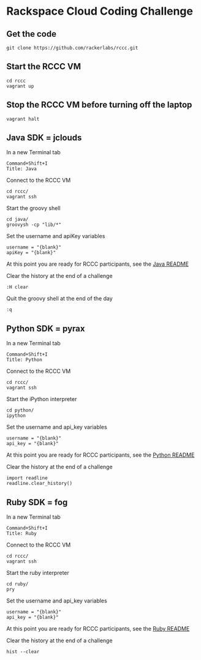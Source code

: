 # Rackspace Cloud Coding Challenge

## Get the code

    git clone https://github.com/rackerlabs/rccc.git

## Start the RCCC VM

    cd rccc
    vagrant up

## Stop the RCCC VM before turning off the laptop

    vagrant halt

## Java SDK = jclouds

In a new Terminal tab

    Command+Shift+I
    Title: Java

Connect to the RCCC VM

    cd rccc/
    vagrant ssh

Start the groovy shell

    cd java/
    groovysh -cp "lib/*"

Set the username and apiKey variables

    username = "{blank}"
    apiKey = "{blank}"

At this point you are ready for RCCC participants, see the [Java README](java/README.md)

Clear the history at the end of a challenge

    :H clear

Quit the groovy shell at the end of the day

    :q

## Python SDK = pyrax

In a new Terminal tab

    Command+Shift+I
    Title: Python

Connect to the RCCC VM

    cd rccc/
    vagrant ssh

Start the iPython interpreter

    cd python/
    ipython

Set the username and api_key variables

    username = "{blank}"
    api_key = "{blank}"

At this point you are ready for RCCC participants, see the [Python README](python/README.md)

Clear the history at the end of a challenge

    import readline
    readline.clear_history()

## Ruby SDK = fog

In a new Terminal tab

    Command+Shift+I
    Title: Ruby

Connect to the RCCC VM

    cd rccc/
    vagrant ssh

Start the ruby interpreter

    cd ruby/
    pry

Set the username and api_key variables

    username = "{blank}"
    api_key = "{blank}"

At this point you are ready for RCCC participants, see the [Ruby README](ruby/README.md)

Clear the history at the end of a challenge

    hist --clear

